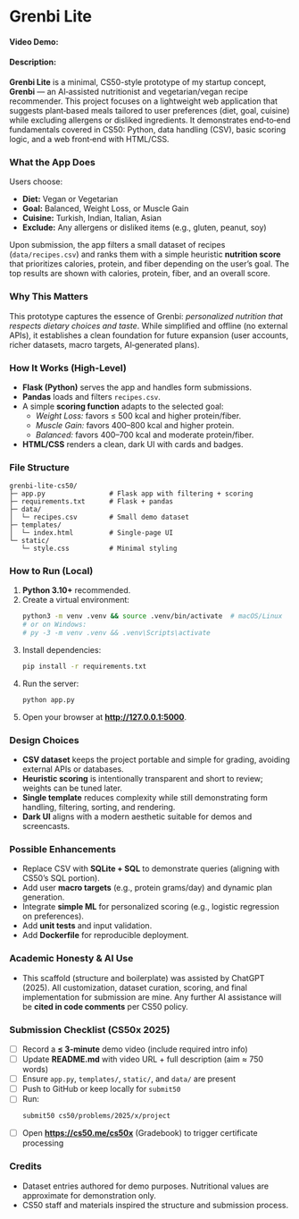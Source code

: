 # Grenbi Lite
#### Video Demo: <URL HERE>
#### Description:
**Grenbi Lite** is a minimal, CS50-style prototype of my startup concept, **Grenbi** — an AI‑assisted nutritionist and vegetarian/vegan recipe recommender. This project focuses on a lightweight web application that suggests plant‑based meals tailored to user preferences (diet, goal, cuisine) while excluding allergens or disliked ingredients. It demonstrates end‑to‑end fundamentals covered in CS50: Python, data handling (CSV), basic scoring logic, and a web front‑end with HTML/CSS.

### What the App Does
Users choose:
- **Diet:** Vegan or Vegetarian
- **Goal:** Balanced, Weight Loss, or Muscle Gain
- **Cuisine:** Turkish, Indian, Italian, Asian
- **Exclude:** Any allergens or disliked items (e.g., gluten, peanut, soy)

Upon submission, the app filters a small dataset of recipes (`data/recipes.csv`) and ranks them with a simple heuristic **nutrition score** that prioritizes calories, protein, and fiber depending on the user’s goal. The top results are shown with calories, protein, fiber, and an overall score.

### Why This Matters
This prototype captures the essence of Grenbi: *personalized nutrition that respects dietary choices and taste*. While simplified and offline (no external APIs), it establishes a clean foundation for future expansion (user accounts, richer datasets, macro targets, AI‑generated plans).

### How It Works (High-Level)
- **Flask (Python)** serves the app and handles form submissions.
- **Pandas** loads and filters `recipes.csv`.
- A simple **scoring function** adapts to the selected goal:
  - *Weight Loss:* favors ≤ 500 kcal and higher protein/fiber.
  - *Muscle Gain:* favors 400–800 kcal and higher protein.
  - *Balanced:* favors 400–700 kcal and moderate protein/fiber.
- **HTML/CSS** renders a clean, dark UI with cards and badges.

### File Structure
```
grenbi-lite-cs50/
├─ app.py                # Flask app with filtering + scoring
├─ requirements.txt      # Flask + pandas
├─ data/
│  └─ recipes.csv        # Small demo dataset
├─ templates/
│  └─ index.html         # Single-page UI
└─ static/
   └─ style.css          # Minimal styling
```

### How to Run (Local)
1. **Python 3.10+** recommended.
2. Create a virtual environment:
   ```bash
   python3 -m venv .venv && source .venv/bin/activate  # macOS/Linux
   # or on Windows:
   # py -3 -m venv .venv && .venv\Scripts\activate
   ```
3. Install dependencies:
   ```bash
   pip install -r requirements.txt
   ```
4. Run the server:
   ```bash
   python app.py
   ```
5. Open your browser at **http://127.0.0.1:5000**.

### Design Choices
- **CSV dataset** keeps the project portable and simple for grading, avoiding external APIs or databases.
- **Heuristic scoring** is intentionally transparent and short to review; weights can be tuned later.
- **Single template** reduces complexity while still demonstrating form handling, filtering, sorting, and rendering.
- **Dark UI** aligns with a modern aesthetic suitable for demos and screencasts.

### Possible Enhancements
- Replace CSV with **SQLite + SQL** to demonstrate queries (aligning with CS50’s SQL portion).
- Add user **macro targets** (e.g., protein grams/day) and dynamic plan generation.
- Integrate **simple ML** for personalized scoring (e.g., logistic regression on preferences).
- Add **unit tests** and input validation.
- Add **Dockerfile** for reproducible deployment.

### Academic Honesty & AI Use
- This scaffold (structure and boilerplate) was assisted by ChatGPT (2025). All customization, dataset curation, scoring, and final implementation for submission are mine. Any further AI assistance will be **cited in code comments** per CS50 policy.

### Submission Checklist (CS50x 2025)
- [ ] Record a **≤ 3‑minute** demo video (include required intro info)
- [ ] Update **README.md** with video URL + full description (aim ≈ 750 words)
- [ ] Ensure `app.py`, `templates/`, `static/`, and `data/` are present
- [ ] Push to GitHub or keep locally for `submit50`
- [ ] Run:
  ```bash
  submit50 cs50/problems/2025/x/project
  ```
- [ ] Open **https://cs50.me/cs50x** (Gradebook) to trigger certificate processing

### Credits
- Dataset entries authored for demo purposes. Nutritional values are approximate for demonstration only.
- CS50 staff and materials inspired the structure and submission process.